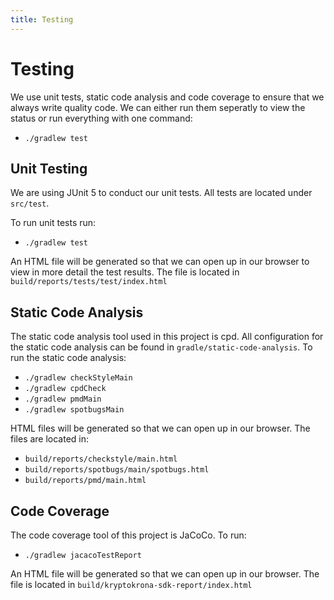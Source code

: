 ```yaml
---
title: Testing
---
```


# Testing

We use unit tests, static code analysis and code coverage to ensure that we always write
quality code. We can either run them seperatly to view the status or run everything with
one command:

- `./gradlew test`

## Unit Testing

We are using JUnit 5 to conduct our unit tests. All tests are located under `src/test`.

To run unit tests run:

- `./gradlew test`

An HTML file will be generated so that we can open up in our browser to
view in more detail the test results. The file is located in `build/reports/tests/test/index.html`

## Static Code Analysis

The static code analysis tool used in this project is cpd. All configuration for the static code analysis can be found 
in `gradle/static-code-analysis`. To run the static code analysis:

- `./gradlew checkStyleMain`
- `./gradlew cpdCheck`
- `./gradlew pmdMain`
- `./gradlew spotbugsMain`

HTML files will be generated so that we can open up in our browser. The files 
are located in:

- `build/reports/checkstyle/main.html`
- `build/reports/spotbugs/main/spotbugs.html`
- `build/reports/pmd/main.html`

## Code Coverage

The code coverage tool of this project is JaCoCo. To run:

- `./gradlew jacacoTestReport`

An HTML file will be generated so that we can open up in our browser. The file
is located in `build/kryptokrona-sdk-report/index.html`